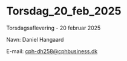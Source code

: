 # Torsdag_20_feb_2025
Torsdagsaflevering - 20 februar 2025

Navn: Daniel Hangaard

E-mail: cph-dh258@cphbusiness.dk

